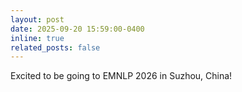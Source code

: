 ```yaml
---
layout: post
date: 2025-09-20 15:59:00-0400
inline: true
related_posts: false
---
```


Excited to be going to EMNLP 2026 in Suzhou, China!
